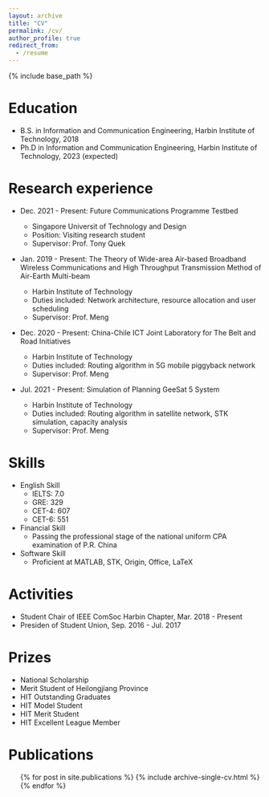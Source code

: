 ```yaml
---
layout: archive
title: "CV"
permalink: /cv/
author_profile: true
redirect_from:
  - /resume
---
```


{% include base_path %}

Education
======
* B.S. in Information and Communication Engineering, Harbin Institute of Technology, 2018
* Ph.D in Information and Communication Engineering, Harbin Institute of Technology, 2023 (expected)

Research experience
======
* Dec. 2021 - Present: Future Communications Programme Testbed
  * Singapore Universit of Technology and Design
  * Position: Visiting research student
  * Supervisor: Prof. Tony Quek

* Jan. 2019 - Present: The Theory of Wide-area Air-based Broadband Wireless Communications and High Throughput Transmission Method of Air-Earth Multi-beam
  * Harbin Institute of Technology
  * Duties included: Network architecture, resource allocation and user scheduling
  * Supervisor: Prof. Meng

* Dec. 2020 - Present: China-Chile ICT Joint Laboratory for The Belt and Road Initiatives
  * Harbin Institute of Technology
  * Duties included: Routing algorithm in 5G mobile piggyback network
  * Supervisor: Prof. Meng

* Jul. 2021 - Present: Simulation of Planning GeeSat 5 System
  * Harbin Institute of Technology
  * Duties included: Routing algorithm in satellite network, STK simulation, capacity analysis
  *  Supervisor: Prof. Meng
  
Skills
======
* English Skill
  * IELTS: 7.0
  * GRE: 329
  * CET-4: 607
  * CET-6: 551
* Financial Skill
  * Passing the professional stage of the national uniform CPA examination of P.R. China
* Software Skill
  * Proficient at MATLAB, STK, Origin, Office, LaTeX

Activities
======
* Student Chair of IEEE ComSoc Harbin Chapter, Mar. 2018 - Present
* Presiden of Student Union, Sep. 2016 - Jul. 2017

Prizes
=====
* National Scholarship
* Merit Student of Heilongjiang Province
* HIT Outstanding Graduates
* HIT Model Student
* HIT Merit Student
* HIT Excellent League Member


Publications
======
  <ul>{% for post in site.publications %}
    {% include archive-single-cv.html %}
  {% endfor %}</ul>

<!---
Talks
======
  <ul>{% for post in site.talks %}
    {% include archive-single-talk-cv.html %}
  {% endfor %}</ul>
  
Teaching
======
  <ul>{% for post in site.teaching %}
    {% include archive-single-cv.html %}
  {% endfor %}</ul>
  
Service and leadership
======
* Currently signed in to 43 different slack teams
-->
